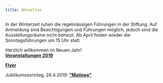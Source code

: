 ```yaml
---
title: Aktuelles
---
```


In der Winterzeit ruhen die regelmässigen Führungen in der Stiftung. Auf Anmeldung sind Besichtigungen und Führungen möglich, jedoch sind die Ausstellungsräume nicht beheizt.
Ab April finden wieder die Sonntagsführungen um 15 Uhr statt.

Herzlich willkommen im Neuen Jahr!  
[**Veranstaltungen 2019**](/veranstaltungen/2019/)  

[**Flyer**](/flyer/)

Jubiläumssonntag, 28.4.2019:
[**"Matinee"**](/veranstaltungen/2019/jubilaeum/)
